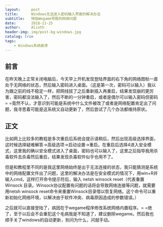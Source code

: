 ```yaml
---
layout:     post
title:      Windows无法进入密码输入界面的解决办法
subtitle:   特指Wegame导致的网络问题
date:       2018-11-25
author:     Alioth
header-img: img/post-bg-windows.jpg
catalog: true
tags:
    - Windows系统崩溃
---
```


## 前言

在昨天晚上正常关闭电脑后，今天早上开机发现登陆界面的右下角的网络图标一直处于无网络的状态，然后输入密码进入桌面。（这是第一次，密码可以输入）我以为跟之前的线不稳定一样，把网线拔了之后重新插入再重启，结果发现崩的更厉害，密码都没法输入了，然后不断的一分钟重启，或者是偶尔可以输入密码但密码= =竟然不认，才意识到可能是系统中什么文件被改了或者是网络配置肯定出了问题，我寻思着可能是这系统又自动更新了，然后尝试了几个办法都维持原状。

## 正文

比如网上比较多的教程是多次重启后系统会提示请稍后，然后出现高级选择界面，这时候选择疑难解答->高级选项->启动设置->重启。在重启后选择4进入安全模式，这里我的确以安全模式进入了桌面，密码也可以输入了，这里之后指导我用杀毒软件去杀毒然后重启，结果发现杀毒软件似乎也用不了。

但是和教程里不同的是我这里网络始终是出于无法连接的状态，我只能猜测是系统中的网络配置文件出了问题，这里的解决办法是在安全模式的情况下，用win+R并输入cmd，这样打开命令提示符后，输入 netsh winsock reset（代表重置Winsock 目录。Winsock协议配置有问题的话将会导致网络连接等问题，就需要用netsh winsock reset命令来重置Winsock目录借以恢复网络。这个命令可以重新初始化网络环境，以解决由于软件冲突、病毒原因造成的参数错误。）

之后就可以直接登陆了，病因在于wegame程序修改系统网络内置程序。= =绝了，至于以后会不会重犯这个毛病我是不知道了，建议删除wegame。然后我也顺手关了windows的自动更新，别问为什么，问就手动。